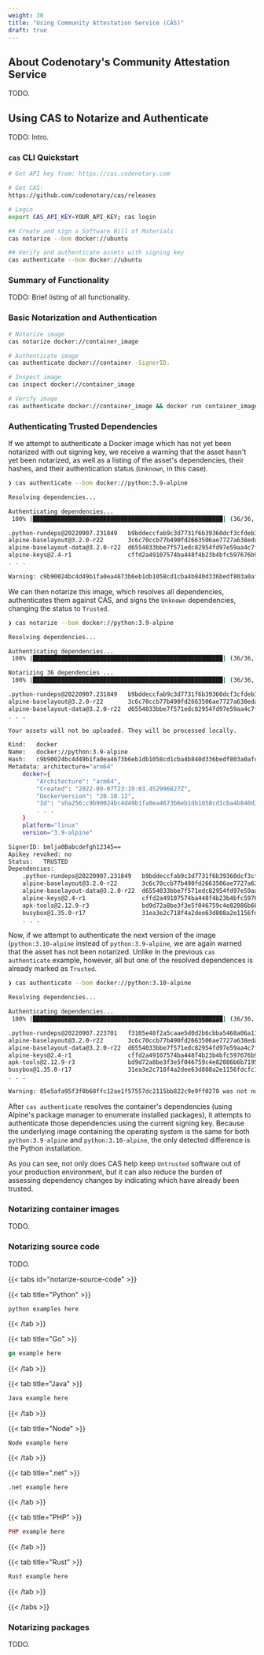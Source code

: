 ```yaml
---
weight: 30
title: "Using Community Attestation Service (CAS)"
draft: true
---
```


## About Codenotary's Community Attestation Service

TODO.

## Using CAS to Notarize and Authenticate

TODO: Intro.

### `cas` CLI Quickstart

```bash
# Get API key from: https://cas.codenotary.com

# Get CAS:
https://github.com/codenotary/cas/releases

# Login
export CAS_API_KEY=YOUR_API_KEY; cas login

## Create and sign a Software Bill of Materials
cas notarize --bom docker://ubuntu

## Verify and authenticate assets with signing key
cas authenticate --bom docker://ubuntu
```


### Summary of Functionality

TODO: Brief listing of all functionality.

### Basic Notarization and Authentication

```bash
# Notarize image
cas notarize docker://container_image

# Authenticate image
cas authenticate docker://container -SignerID.

# Inspect image
cas inspect docker://container_image

# Verify image
cas authenticate docker://container_image && docker run container_image
```

### Authenticating Trusted Dependencies

If we attempt to authenticate a Docker image which has not yet been notarized with out signing key, we receive a warning that the asset hasn't yet been notarized, as well as a listing of the asset's dependencies, their hashes, and their authentication status (`Unknown`, in this case).

```bash
❯ cas authenticate --bom docker://python:3.9-alpine

Resolving dependencies...

Authenticating dependencies...
 100% |██████████████████████████████████████████████████████| (36/36, 59 it/s)

.python-rundeps@20220907.231849   b9bddeccfab9c3d7731f6b39360dcf3cfdeb1b7f Unknown
alpine-baselayout@3.2.0-r22       3c6c70ccb77b490fd2663506ae7727a638eda4a6 Unknown
alpine-baselayout-data@3.2.0-r22  d6554033bbe7f571edc82954fd97e59aa4c7f045 Unknown
alpine-keys@2.4-r1                cffd2a49107574ba448f4b23b4bfc597676b9054 Unknown
. . .

Warning: c9b90024bc4d49b1fa0ea4673b6eb1db1058cd1cba4b840d336bedf803a0afcf was not notarized
```

We can then notarize this image, which resolves all dependencies, authenticates them against CAS, and signs the `Unknown` dependencies, changing the status to `Trusted`.

```bash
❯ cas notarize --bom docker://python:3.9-alpine

Resolving dependencies...

Authenticating dependencies...
 100% |██████████████████████████████████████████████████████| (36/36, 58 it/s)

Notarizing 36 dependencies ...
 100% |██████████████████████████████████████████████████████| (36/36, 39 it/s)

.python-rundeps@20220907.231849   b9bddeccfab9c3d7731f6b39360dcf3cfdeb1b7f Trusted
alpine-baselayout@3.2.0-r22       3c6c70ccb77b490fd2663506ae7727a638eda4a6 Trusted
alpine-baselayout-data@3.2.0-r22  d6554033bbe7f571edc82954fd97e59aa4c7f045 Trusted
. . .

Your assets will not be uploaded. They will be processed locally.

Kind:   docker
Name:   docker://python:3.9-alpine
Hash:   c9b90024bc4d49b1fa0ea4673b6eb1db1058cd1cba4b840d336bedf803a0afcf
Metadata: architecture="arm64"
    docker={
        "Architecture": "arm64",
        "Created": "2022-09-07T23:19:03.452996827Z",
        "DockerVersion": "20.10.12",
        "Id": "sha256:c9b90024bc4d49b1fa0ea4673b6eb1db1058cd1cba4b840d336bedf803a0afcf",
        . . .
    }
    platform="linux"
    version="3.9-alpine"

SignerID: bmlja0Babcdefgh12345==
Apikey revoked: no
Status:   TRUSTED
Dependencies:
    .python-rundeps@20220907.231849   b9bddeccfab9c3d7731f6b39360dcf3cfdeb1b7f
    alpine-baselayout@3.2.0-r22       3c6c70ccb77b490fd2663506ae7727a638eda4a6
    alpine-baselayout-data@3.2.0-r22  d6554033bbe7f571edc82954fd97e59aa4c7f045
    alpine-keys@2.4-r1                cffd2a49107574ba448f4b23b4bfc597676b9054
    apk-tools@2.12.9-r3               bd9d72a8be3f3e5f046759c4e82086b6b7195622
    busybox@1.35.0-r17                31ea3e2c718f4a2dee63d808a2e1156fdcfc15ba
    . . .
```

Now, if we attempt to authenticate the next version of the image (`python:3.10-alpine` instead of `python:3.9-alpine`, we are again warned that the asset has not been notarized. Unlike in the previous `cas authenticate` example, however, all but one of the resolved dependences is already marked as `Trusted`.

```bash
❯ cas authenticate --bom docker://python:3.10-alpine

Resolving dependencies...

Authenticating dependencies...
 100% |██████████████████████████████████████████████████████| (36/36, 17 it/s)

.python-rundeps@20220907.223701   f3105e48f2a5caae5d0d2b6cbba5468a06a111c2 Unknown
alpine-baselayout@3.2.0-r22       3c6c70ccb77b490fd2663506ae7727a638eda4a6 Trusted
alpine-baselayout-data@3.2.0-r22  d6554033bbe7f571edc82954fd97e59aa4c7f045 Trusted
alpine-keys@2.4-r1                cffd2a49107574ba448f4b23b4bfc597676b9054 Trusted
apk-tools@2.12.9-r3               bd9d72a8be3f3e5f046759c4e82086b6b7195622 Trusted
busybox@1.35.0-r17                31ea3e2c718f4a2dee63d808a2e1156fdcfc15ba Trusted
. . .

Warning: 85e5afa95f3f0b68ffc12ae1f57557dc2115bb822c9e9ff0278 was not notarized
```

After `cas authenticate` resolves the container's dependencies (using Alpine's package manager to enumerate installed packages), it attempts to authenticate those dependencies using the current signing key. Because the underlying image containing the operating system is the same for both `python:3.9-alpine` and `python:3.10-alpine`, the only detected difference is the Python installation.

As you can see, not only does CAS help keep `Untrusted` software out of your production environment, but it can also reduce the burden of assessing dependency changes by indicating which have already been trusted.

### Notarizing container images

TODO.

### Notarizing source code

TODO.

{{< tabs id="notarize-source-code" >}}

  {{< tab title="Python" >}}

   ```Python
   python examples here
   ```

  {{< /tab >}}

  {{< tab title="Go" >}}

   ```Go
   go example here
   ```

  {{< /tab >}}

  {{< tab title="Java" >}}

   ```Java
   Java example here
   ```

  {{< /tab >}}

  {{< tab title="Node" >}}

   ```Node
   Node example here
   ```

  {{< /tab >}}

  {{< tab title=".net" >}}

   ```net
   .net example here
   ```

  {{< /tab >}}

  {{< tab title="PHP" >}}

   ```PHP
   PHP example here
   ```

  {{< /tab >}}

  {{< tab title="Rust" >}}

   ```Rust
   Rust example here
   ```

  {{< /tab >}}

{{< /tabs >}}

### Notarizing packages

TODO.



